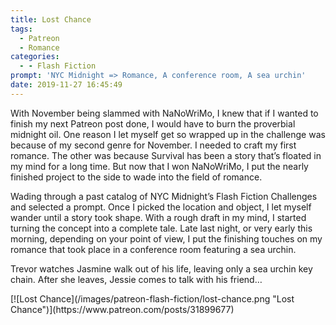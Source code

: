 ```yaml
---
title: Lost Chance
tags:
  - Patreon
  - Romance
categories:
  - - Flash Fiction
prompt: 'NYC Midnight => Romance, A conference room, A sea urchin'
date: 2019-11-27 16:45:49
---
```


With November being slammed with NaNoWriMo, I knew that if I wanted to finish my next Patreon post done, I would have to burn the proverbial midnight oil. One reason I let myself get so wrapped up in the challenge was because of my second genre for November. I needed to craft my first romance. The other was because Survival has been a story that’s floated in my mind for a long time. But now that I won NaNoWriMo, I put the nearly finished project to the side to wade into the field of romance.<!-- more --> 

Wading through a past catalog of NYC Midnight’s Flash Fiction Challenges and selected a prompt. Once I picked the location and object, I let myself wander until a story took shape. With a rough draft in my mind, I started turning the concept into a complete tale. Late last night, or very early this morning, depending on your point of view, I put the finishing touches on my romance that took place in a conference room featuring a sea urchin.

Trevor watches Jasmine walk out of his life, leaving only a sea urchin key chain. After she leaves, Jessie comes to talk with his friend…

<div class="center">[![Lost Chance](/images/patreon-flash-fiction/lost-chance.png "Lost Chance")](https://www.patreon.com/posts/31899677)</div>